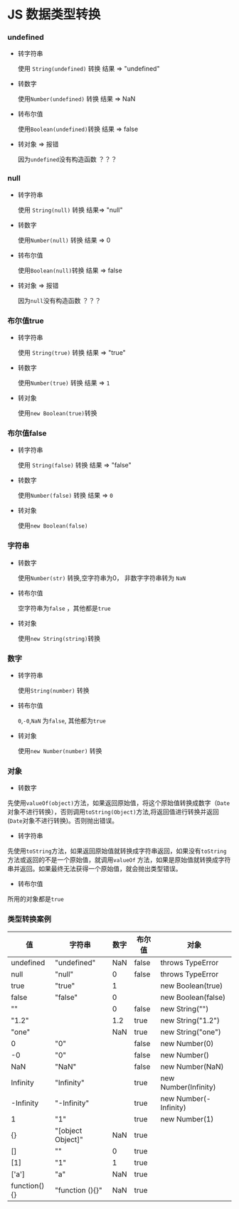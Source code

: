 # JS 数据类型转换

### undefined

* 转字符串	

  使用 `String(undefined)` 转换 结果 => "undefined"

* 转数字

  使用`Number(undefined)` 转换 结果 => NaN

* 转布尔值

     使用`Boolean(undefined)`转换 结果 => false

* 转对象 => 报错

  因为`undefined`没有构造函数 ？？？



### null

* 转字符串

   使用 `String(null)` 转换 结果=> "null"

* 转数字 

  使用`Number(null)` 转换 结果 => 0

* 转布尔值

  使用`Boolean(null)`转换 结果 => false

* 转对象 => 报错

  因为`null`没有构造函数 ？？？



### 布尔值true

* 转字符串		

  使用 `String(true)` 转换 结果 => "true"

* 转数字

  使用`Number(true)` 转换  结果 => `1`

* 转对象

  使用`new Boolean(true)`转换



### 布尔值false

* 转字符串

  使用 `String(false)` 转换 结果 => "false"

* 转数字

  使用`Number(false)` 转换 结果 => `0`

* 转对象

  使用`new Boolean(false)`



### 字符串

* 转数字

  使用`Number(str)` 转换,空字符串为0， 非数字字符串转为 `NaN`

* 转布尔值 

  空字符串为`false` ，其他都是`true`

* 转对象

  使用`new String(string)`转换



### 数字

* 转字符串	

  使用`String(number)`	转换

* 转布尔值

   `0`,`-0`,`NaN` 为`false`, 其他都为`true`

* 转对象

  使用`new Number(number)` 转换	



### 对象

* 转数字			

先使用`valueOf(object)`方法，如果返回原始值，将这个原始值转换成数字（`Date`对象不进行转换），否则调用`toString(Object)`方法,将返回值进行转换并返回(`Date`对象不进行转换)。否则抛出错误。



* 转字符串

先使用`toString`方法，如果返回原始值就转换成字符串返回，如果没有`toString` 方法或返回的不是一个原始值，就调用`valueOf` 方法，如果是原始值就转换成字符串并返回。如果最终无法获得一个原始值，就会抛出类型错误。



* 转布尔值

所用的对象都是`true`

### 类型转换案例

| 值            | 字符串               | 数字   | 布尔值   | 对象             |
| ------------ | ----------------- | ---- | ----- | --------------------- |
| undefined    | "undefined"       | NaN  | false | throws TypeError      |
| null         | "null"            | 0    | false | throws TypeError      |
| true         | "true"            | 1    |       | new Boolean(true)     |
| false        | "false"           | 0    |       | new Boolean(false)    |
| ""           |                   | 0    | false | new String("")        |
| "1.2"        |                   | 1.2  | true  | new String("1.2")     |
| "one"        |                   | NaN  | true  | new String("one")     |
| 0            | "0"               |      | false | new Number(0)         |
| -0           | "0"               |      | false | new Number()          |
| NaN          | "NaN"             |      | false | new Number(NaN)       |
| Infinity     | "Infinity"        |      | true  | new Number(Infinity)  |
| -Infinity    | "-Infinity"       |      | true  | new Number(-Infinity) |
| 1            | "1"               |      | true  | new Number(1)         |
| {}           | "[object Object]" | NaN  | true  |                       |
| []           | ""                | 0    | true  |                       |
| [1]          | "1"               | 1    | true  |                       |
| ['a']        | "a"               | NaN  | true  |                       |
| function(){} | "function (){}"   | NaN  | true  |                       |

